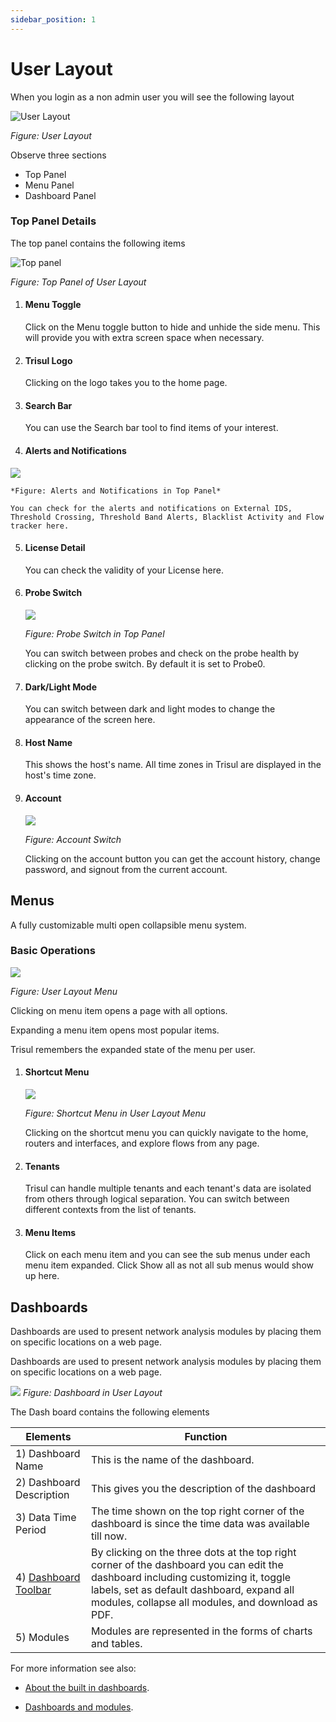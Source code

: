 ```yaml
---
sidebar_position: 1
---
```


# User Layout

When you login as a non admin user you will see the following layout 

![User Layout](images/userlayout.png)  

*Figure: User Layout*

Observe three sections 

- Top Panel
- Menu Panel
- Dashboard Panel 

### Top Panel Details

The top panel contains the following items

![Top panel](images/topbar.png)  

*Figure: Top Panel of User Layout*

1) #### Menu Toggle
   
   Click on the Menu toggle button to hide and unhide the side menu. This will provide you with extra screen space when necessary.

2) #### Trisul Logo
   
   Clicking on the logo takes you to the home page.

3) #### Search Bar
   
   You can use the Search bar tool to find items of your interest.

4) #### Alerts and Notifications

![](images/alertsnnotifications.png)

    *Figure: Alerts and Notifications in Top Panel*
    
    You can check for the alerts and notifications on External IDS, Threshold Crossing, Threshold Band Alerts, Blacklist Activity and Flow tracker here.

5) #### License Detail
   
   You can check the validity of your License here.

6) #### Probe Switch
   
   ![](images/probeswitch.png)
   
   *Figure: Probe Switch in Top Panel*
   
   You can switch between probes and check on the probe health by clicking on the probe switch. By default it is set to Probe0.

7) #### Dark/Light Mode
   
      You can switch between dark and light modes to change the appearance of the screen here.

8) #### Host Name
   
   This shows the host's name. All time zones in Trisul are displayed in the host's time zone.

9) #### Account
   
    ![](images/account.png)
   
   *Figure: Account Switch*
   
    Clicking on the account button you can get the account history, change password, and signout from the current account. 

## Menus

   A fully customizable multi open collapsible menu system.

### Basic Operations

![](images/menus.png)

*Figure: User Layout Menu*

Clicking on menu item opens a page with all options.

Expanding a menu item opens most popular items.

Trisul remembers the expanded state of the menu per user.

1) #### Shortcut Menu
   
   ![](images/shortcutbutton.png)
   
   *Figure: Shortcut Menu in User Layout Menu*
   
   Clicking on the shortcut menu you can quickly navigate to the home, routers and interfaces, and explore flows from any page.

2) #### Tenants
   
   Trisul can handle multiple tenants and each tenant's data are isolated from others through logical separation. You can switch between different contexts from the list of tenants.

3) #### Menu Items
   
   Click on each menu item and you can see the sub menus under each menu item expanded. Click Show all as not all sub menus would show up here.

## Dashboards

Dashboards are used to present network analysis modules by placing them
on specific locations on a web page. 

Dashboards are used to present network analysis modules by placing them
on specific locations on a web page.

![](images/livedashboard1.png)
*Figure: Dashboard in User Layout*

The Dash board contains the following elements

| Elements                                                             | Function                                                                                                                                                                                                                            |
| -------------------------------------------------------------------- | ----------------------------------------------------------------------------------------------------------------------------------------------------------------------------------------------------------------------------------- |
| 1) Dashboard Name                                                    | This is the name of the dashboard.                                                                                                                                                                                                  |
| 2)  Dashboard Description                                            | This gives you the description of the dashboard                                                                                                                                                                                     |
| 3) Data Time Period                                                  | The time shown on the top right corner of the dashboard is since the time data was available till now.                                                                                                                              |
| 4) [Dashboard Toolbar](/docs/ug/ui/dashmod_intro#dashboard-toolbars) | By clicking on the three dots at the top right corner of the dashboard you can edit the dashboard including customizing it, toggle labels, set as default dashboard, expand all modules, collapse all modules, and download as PDF. |
| 5) Modules                                                           | Modules are represented in the forms of charts and tables.                                                                                                                                                                          |

For more information see also:  

- [About the built in dashboards](dashboards).   

- [Dashboards and modules](dashmod_intro).

